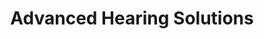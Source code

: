 ---
title: "Advanced Hearing Solutions"
url: /grand-junction/advanced-hearing-solutions/
shop: hearing aids
---